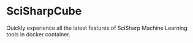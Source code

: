 # SciSharpCube
Quickly experience all the latest features of SciSharp Machine Learning tools in docker container.
